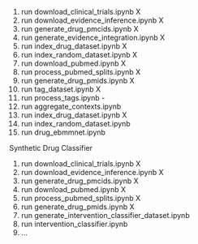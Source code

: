 1. run download_clinical_trials.ipynb X
2. run download_evidence_inference.ipynb X
3. run generate_drug_pmcids.ipynb X
4. run generate_evidence_integration.ipynb X
5. run index_drug_dataset.ipynb X
6. run index_random_dataset.ipynb X
7. run download_pubmed.ipynb X
8. run process_pubmed_splits.ipynb X
9. run generate_drug_pmids.ipynb X
10. run tag_dataset.ipynb X
11. run process_tags.ipynb -
12. run aggregate_contexts.ipynb 
13. run index_drug_dataset.ipynb X
14. run index_random_dataset.ipynb
15. run drug_ebmmnet.ipynb

Synthetic Drug Classifier
1. run download_clinical_trials.ipynb X
2. run download_evidence_inference.ipynb X
3. run generate_drug_pmcids.ipynb X
4. run download_pubmed.ipynb X
5. run process_pubmed_splits.ipynb X
6. run generate_drug_pmids.ipynb X
7. run generate_intervention_classifier_dataset.ipynb
8. run intervention_classifier.ipynb
9. ... 
